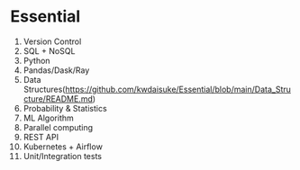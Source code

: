 # Essential

1. Version Control
2. SQL + NoSQL
3. Python
4. Pandas/Dask/Ray
5. Data Structures(https://github.com/kwdaisuke/Essential/blob/main/Data_Structure/README.md)
6. Probability & Statistics
7. ML Algorithm
8. Parallel computing
9. REST API
10. Kubernetes + Airflow
11. Unit/Integration tests
